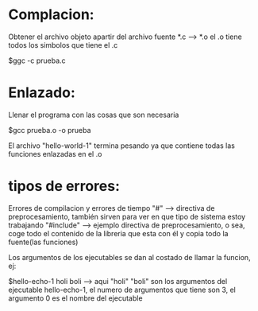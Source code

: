 # Complacion:
Obtener el archivo objeto apartir del archivo fuente *.c --> *.o
el .o tiene todos los simbolos que tiene el .c 

$ggc -c prueba.c

# Enlazado:
Llenar el programa con las cosas que son necesaria

$gcc prueba.o \-o prueba

El archivo "hello-world-1" termina pesando ya que contiene todas las funciones enlazadas en el .o

# tipos de errores:
Errores de compilacion y errores de tiempo
"#" --> directiva de preprocesamiento, también sirven para ver en que tipo de sistema estoy trabajando
"#include" --> ejemplo directiva de preprocesamiento, o sea, coge todo el contenido de la libreria que esta con él y copia todo la fuente(las funciones)

Los argumentos de los ejecutables se dan al costado de llamar la funcion, ej:

$hello-echo-1 holi boli --> aqui "holi" "boli" son los argumentos del ejecutable hello-echo-1, el numero de argumentos que tiene son 3, el argumento 0 es el nombre del ejecutable
